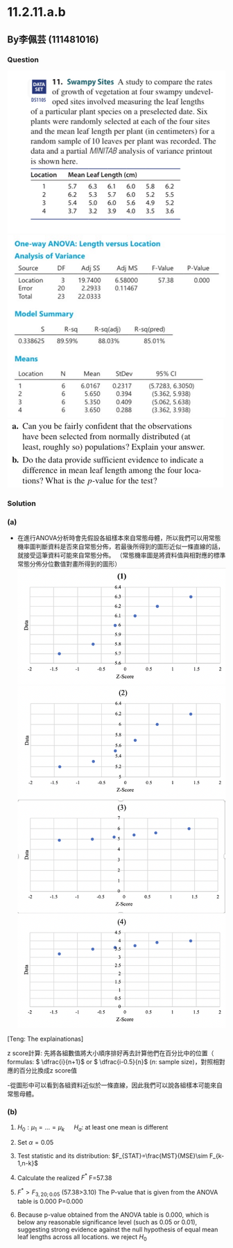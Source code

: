 # 11.2.11.a.b
## By李佩芸 (111481016) 

### Question
![image](https://github.com/HWTeng-Course/202402-Statistics/blob/main/Images/ED29269B-D192-4516-BCC8-6EBFF6146FC0.jpeg)
![image](https://github.com/HWTeng-Course/202402-Statistics/blob/main/Images/S__41779228.jpg)
![image](https://github.com/HWTeng-Course/202402-Statistics/blob/main/Images/0EFE3636-5608-4374-A97D-9740A8E364B0.jpeg)
### Solution

### (a) 
- 在進行ANOVA分析時會先假設各組樣本來自常態母體，所以我們可以用常態機率圖判斷資料是否來自常態分佈，若最後所得到的圖形近似一條直線的話，就接受這筆資料可能來自常態分佈。
（常態機率圖是將資料值與相對應的標準常態分佈分位數值對畫所得到的圖形）
![image](https://github.com/HWTeng-Course/202402-Statistics/blob/main/Images/6D4C2068-D937-4908-8CE8-63CC1C3BD2A7.png)
![image](https://github.com/HWTeng-Course/202402-Statistics/blob/main/Images/A2F95F06-9F97-44E8-BF1E-70BEB0BCD267.png)
![image](https://github.com/HWTeng-Course/202402-Statistics/blob/main/Images/43FF2030-33BE-45A8-82DA-09D1E92ECEDC.png)
![image](https://github.com/HWTeng-Course/202402-Statistics/blob/main/Images/5AD47088-36E5-4765-BE2E-870A0698B016.png)


[Teng: The explainationas]

z score計算:
先將各組數值將大小順序排好再去計算他們在百分比中的位置（ formulas: $` \dfrac{i}{n+1}`$ or $` \dfrac{i-0.5}{n}`$ ($`n`$: sample size)，對照相對應的百分比換成z score值

-從圖形中可以看到各組資料近似於一條直線，因此我們可以說各組樣本可能來自常態母體。
### (b) 
1. $H_0:\mu_1=…=\mu_k$ &emsp; $H_a:$ at least one mean is different
2. Set  $\alpha=0.05$
3. Test statistic and its distribution: $F_{STAT}=\frac{MST}{MSE}\sim F_{k-1,n-k}$
4. Calculate the realized $F^*$ F=57.38

5. $F^{*} > F_{3,20;0.05}$ (57.38>3.10)
   The P-value that is given from the ANOVA table is 0.000 P=0.000
6. Because p-value obtained from the ANOVA table is 0.000, which is below any reasonable significance level (such as 0.05 or 0.01), suggesting strong evidence against the null hypothesis of equal mean leaf lengths across all locations. we reject $H_0$ 

